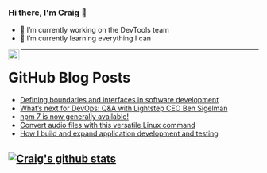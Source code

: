 ### Hi there, I'm Craig 👋

<!--
**CraigTeelFugro/CraigTeelFugro** is a ✨ _special_ ✨ repository because its `README.md` (this file) appears on your GitHub profile.

Here are some ideas to get you started:
-->

- 🔭 I’m currently working on the DevTools team
- 🌱 I’m currently learning everything I can

[<img align="left" alt="Craig Teel | LinkedIn" width="22px" src="https://cdn.jsdelivr.net/npm/simple-icons@v3/icons/linkedin.svg" />][linkedin]

---

# GitHub Blog Posts

<!-- BLOG-POST-LIST:START -->
- [Defining boundaries and interfaces in software development](https://opensource.com/article/21/2/boundaries-interfaces)
- [What’s next for DevOps: Q&A with Lightstep CEO Ben Sigelman](https://github.blog/2021-02-02-whats-next-for-devops-qa-with-lightstep-ceo-ben-sigelman/)
- [npm 7 is now generally available!](https://github.blog/2021-02-02-npm-7-is-now-generally-available/)
- [Convert audio files with this versatile Linux command](https://opensource.com/article/20/2/linux-sox)
- [How I build and expand application development and testing](https://opensource.com/article/21/2/build-expand-software)
<!-- BLOG-POST-LIST:END -->

## [![Craig's github stats](https://github-readme-stats.vercel.app/api?username=craigteelfugro)](https://github.com/anuraghazra/github-readme-stats)


[linkedin]: https://linkedin.com/in/craig-teel-b8786771
